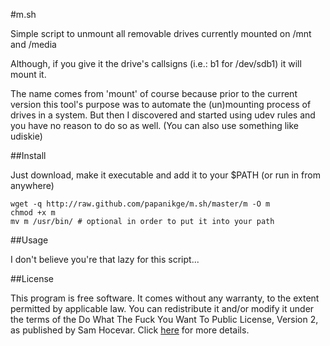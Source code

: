 #m.sh

Simple script to unmount all removable drives currently mounted on /mnt and /media  

Although, if you give it the drive's callsigns (i.e.: b1 for /dev/sdb1) it will mount it.  

The name comes from 'mount' of course because prior to the current version this
tool's purpose was to automate the (un)mounting process of drives in a system.
But then I discovered and started using udev rules and you have no reason to do
so as well. (You can also use something like udiskie)

##Install

Just download, make it executable and add it to your $PATH (or run in from anywhere)

    wget -q http://raw.github.com/papanikge/m.sh/master/m -O m
    chmod +x m
    mv m /usr/bin/ # optional in order to put it into your path

##Usage

I don't believe you're that lazy for this script...

##License

This program is free software. It comes without any warranty, to
the extent permitted by applicable law. You can redistribute it
and/or modify it under the terms of the Do What The Fuck You Want
To Public License, Version 2, as published by Sam Hocevar.
Click [here](http://sam.zoy.org/wtfpl/COPYING) for more details.
